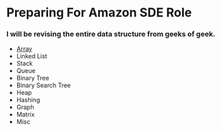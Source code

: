 # Preparing For Amazon SDE Role
### I will be revising the entire data structure from geeks of geek.

- [Array](https://github.com/tech-vin/Data-Structure/blob/master/Array.md)
- Linked List
- Stack
- Queue
- Binary Tree
- Binary Search Tree
- Heap
- Hashing
- Graph
- Matrix
- Misc

